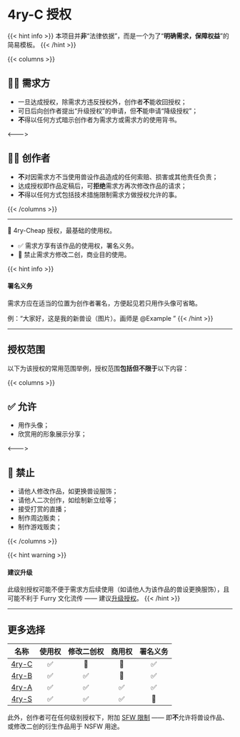 
# 4ry-C 授权

{{< hint info >}}
本项目并**非**“法律依据”，而是一个为了“**明确需求，保障权益**”的简易模板。
{{< /hint >}}


{{< columns >}}
## 🙋‍♀️ 需求方
- 一旦达成授权，除需求方违反授权外，创作者**不**能收回授权；
- 可日后向创作者提出“升级授权”的申请，但**不**能申请“降级授权”；
- **不**得以任何方式暗示创作者为需求方或需求方的使用背书。 

<--->

## 👩‍🎨 创作者

- **不**对因需求方不当使用兽设作品造成的任何索赔、损害或其他责任负责；
- 达成授权即作品定稿后，可**拒绝**需求方再次修改作品的请求；
- **不**得以任何方式包括技术措施限制需求方做授权允许的事。

{{< /columns >}}

---



🥉 4ry-Cheap 授权，最基础的使用权。

- ✅ 需求方享有该作品的使用权，署名义务。
- 🚫 禁止需求方修改二创，商业目的使用。

{{< hint info >}}
#### 署名义务
需求方应在适当的位置为创作者署名，方便起见若只用作头像可省略。

例：“大家好，这是我的新兽设（图片）。画师是 @Example ”
{{< /hint >}}

---

## 授权范围
以下为该授权的常用范围举例，授权范围**包括但不限于**以下内容：

{{< columns >}}
## ✅ 允许
- 用作头像；
- 欣赏用的形象展示分享；

<--->

## 🚫 禁止

- 请他人修改作品，如更换兽设服饰；
- 请他人二次创作，如绘制新立绘等；
- 接受打赏的直播；
- 制作周边贩卖；
- 制作游戏贩卖；

{{< /columns >}}

{{< hint warning >}}
#### 建议升级
此级别授权可能不便于需求方后续使用（如请他人为该作品的兽设更换服饰），且可能不利于 Furry 文化流传 —— 建议[升级授权](/docs/4ry-Balance/)。
{{< /hint >}}

---

## 更多选择

| 名称 | 使用权 | 修改二创权 | 商用权 | 署名义务 |
|:-:|:-:|:-:|:-:|:-:|
| [4ry-C](/docs/4ry-Cheap/) | ✅ | 🚫 | 🚫 | ✅ |
| [4ry-B](/docs/4ry-Balance/) | ✅ | ✅ | 🚫 | ✅ |
| [4ry-A](/docs/4ry-Absolute/) | ✅ | ✅ | ✅ | ✅ |
| [4ry-S](/docs/4ry-Super/) | ✅ | ✅ | ✅ | 🚫 |

此外，创作者可在任何级别授权下，附加 [SFW 限制](/#-%E9%99%84%E5%8A%A0%E9%99%90%E5%88%B6) —— 即**不**允许将兽设作品、或修改二创的衍生作品用于 NSFW 用途。
